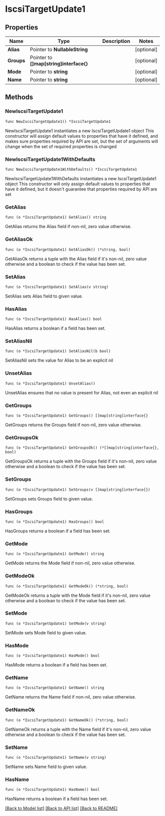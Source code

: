# IscsiTargetUpdate1

## Properties

Name | Type | Description | Notes
------------ | ------------- | ------------- | -------------
**Alias** | Pointer to **NullableString** |  | [optional] 
**Groups** | Pointer to **[]map[string]interface{}** |  | [optional] 
**Mode** | Pointer to **string** |  | [optional] 
**Name** | Pointer to **string** |  | [optional] 

## Methods

### NewIscsiTargetUpdate1

`func NewIscsiTargetUpdate1() *IscsiTargetUpdate1`

NewIscsiTargetUpdate1 instantiates a new IscsiTargetUpdate1 object
This constructor will assign default values to properties that have it defined,
and makes sure properties required by API are set, but the set of arguments
will change when the set of required properties is changed

### NewIscsiTargetUpdate1WithDefaults

`func NewIscsiTargetUpdate1WithDefaults() *IscsiTargetUpdate1`

NewIscsiTargetUpdate1WithDefaults instantiates a new IscsiTargetUpdate1 object
This constructor will only assign default values to properties that have it defined,
but it doesn't guarantee that properties required by API are set

### GetAlias

`func (o *IscsiTargetUpdate1) GetAlias() string`

GetAlias returns the Alias field if non-nil, zero value otherwise.

### GetAliasOk

`func (o *IscsiTargetUpdate1) GetAliasOk() (*string, bool)`

GetAliasOk returns a tuple with the Alias field if it's non-nil, zero value otherwise
and a boolean to check if the value has been set.

### SetAlias

`func (o *IscsiTargetUpdate1) SetAlias(v string)`

SetAlias sets Alias field to given value.

### HasAlias

`func (o *IscsiTargetUpdate1) HasAlias() bool`

HasAlias returns a boolean if a field has been set.

### SetAliasNil

`func (o *IscsiTargetUpdate1) SetAliasNil(b bool)`

 SetAliasNil sets the value for Alias to be an explicit nil

### UnsetAlias
`func (o *IscsiTargetUpdate1) UnsetAlias()`

UnsetAlias ensures that no value is present for Alias, not even an explicit nil
### GetGroups

`func (o *IscsiTargetUpdate1) GetGroups() []map[string]interface{}`

GetGroups returns the Groups field if non-nil, zero value otherwise.

### GetGroupsOk

`func (o *IscsiTargetUpdate1) GetGroupsOk() (*[]map[string]interface{}, bool)`

GetGroupsOk returns a tuple with the Groups field if it's non-nil, zero value otherwise
and a boolean to check if the value has been set.

### SetGroups

`func (o *IscsiTargetUpdate1) SetGroups(v []map[string]interface{})`

SetGroups sets Groups field to given value.

### HasGroups

`func (o *IscsiTargetUpdate1) HasGroups() bool`

HasGroups returns a boolean if a field has been set.

### GetMode

`func (o *IscsiTargetUpdate1) GetMode() string`

GetMode returns the Mode field if non-nil, zero value otherwise.

### GetModeOk

`func (o *IscsiTargetUpdate1) GetModeOk() (*string, bool)`

GetModeOk returns a tuple with the Mode field if it's non-nil, zero value otherwise
and a boolean to check if the value has been set.

### SetMode

`func (o *IscsiTargetUpdate1) SetMode(v string)`

SetMode sets Mode field to given value.

### HasMode

`func (o *IscsiTargetUpdate1) HasMode() bool`

HasMode returns a boolean if a field has been set.

### GetName

`func (o *IscsiTargetUpdate1) GetName() string`

GetName returns the Name field if non-nil, zero value otherwise.

### GetNameOk

`func (o *IscsiTargetUpdate1) GetNameOk() (*string, bool)`

GetNameOk returns a tuple with the Name field if it's non-nil, zero value otherwise
and a boolean to check if the value has been set.

### SetName

`func (o *IscsiTargetUpdate1) SetName(v string)`

SetName sets Name field to given value.

### HasName

`func (o *IscsiTargetUpdate1) HasName() bool`

HasName returns a boolean if a field has been set.


[[Back to Model list]](../README.md#documentation-for-models) [[Back to API list]](../README.md#documentation-for-api-endpoints) [[Back to README]](../README.md)


